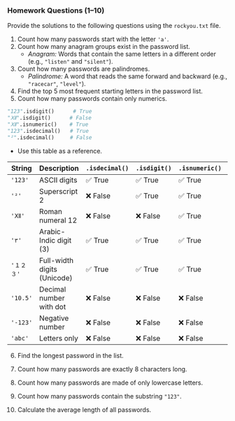 ### Homework Questions (1–10)

Provide the solutions to the following questions using the `rockyou.txt` file.

1. Count how many passwords start with the letter `'a'`.
2. Count how many anagram groups exist in the password list.
   -  *Anagram:* Words that contain the same letters in a different order (e.g., `"listen"` and `"silent"`).
3. Count how many passwords are palindromes.
   -  *Palindrome:* A word that reads the same forward and backward (e.g., `"racecar"`, `"level"`).
4. Find the top 5 most frequent starting letters in the password list.
5. Count how many passwords contain only numerics.

```python
"123".isdigit()      # True
"Ⅻ".isdigit()      # False
"Ⅻ".isnumeric()    # True
"123".isdecimal()   # True
"²".isdecimal()     # False
```

* Use this table as a reference.

| **String** | **Description**             | `.isdecimal()` | `.isdigit()` | `.isnumeric()` | `.isalpha()` |
| ---------- | --------------------------- | -------------- | ------------ | -------------- | ------------ |
| `'123'`    | ASCII digits                | ✅ True         | ✅ True       | ✅ True         | ❌ False      |
| `'²'`      | Superscript 2               | ❌ False        | ✅ True       | ✅ True         | ❌ False      |
| `'Ⅻ'`      | Roman numeral 12            | ❌ False        | ❌ False      | ✅ True         | ❌ False      |
| `'٣'`      | Arabic-Indic digit (3)      | ✅ True         | ✅ True       | ✅ True         | ❌ False      |
| `'１２３'` | Full-width digits (Unicode) | ✅ True         | ✅ True       | ✅ True         | ❌ False      |
| `'10.5'`   | Decimal number with dot     | ❌ False        | ❌ False      | ❌ False        | ❌ False      |
| `'-123'`   | Negative number             | ❌ False        | ❌ False      | ❌ False        | ❌ False      |
| `'abc'`    | Letters only                | ❌ False        | ❌ False      | ❌ False        | ✅ True       |

6. Find the longest password in the list.

7. Count how many passwords are exactly 8 characters long.

8. Count how many passwords are made of only lowercase letters.

9. Count how many passwords contain the substring `"123"`.

10. Calculate the average length of all passwords.